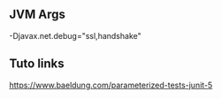 ## JVM Args
-Djavax.net.debug="ssl,handshake"


## Tuto links
https://www.baeldung.com/parameterized-tests-junit-5
